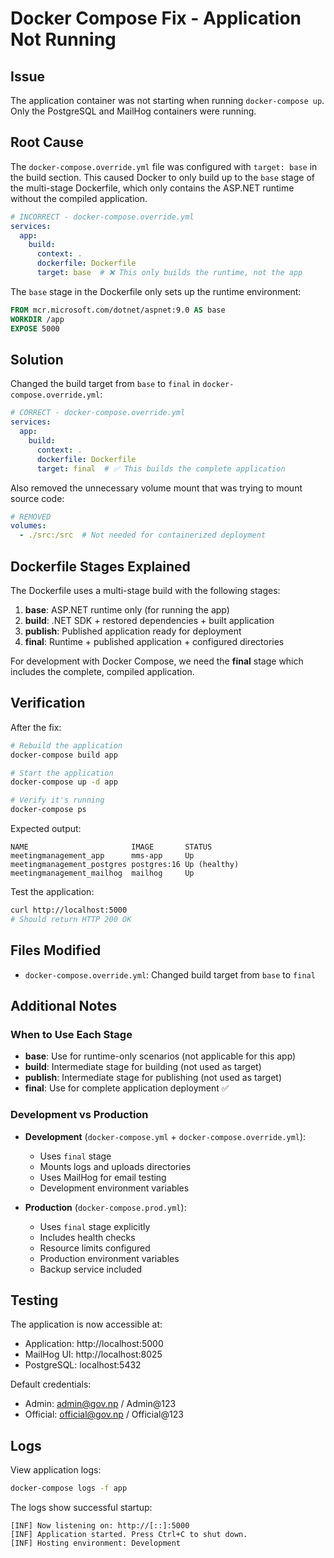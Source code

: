 # Docker Compose Fix - Application Not Running

## Issue

The application container was not starting when running `docker-compose up`. Only the PostgreSQL and MailHog containers were running.

## Root Cause

The `docker-compose.override.yml` file was configured with `target: base` in the build section. This caused Docker to only build up to the `base` stage of the multi-stage Dockerfile, which only contains the ASP.NET runtime without the compiled application.

```yaml
# INCORRECT - docker-compose.override.yml
services:
  app:
    build:
      context: .
      dockerfile: Dockerfile
      target: base  # ❌ This only builds the runtime, not the app
```

The `base` stage in the Dockerfile only sets up the runtime environment:

```dockerfile
FROM mcr.microsoft.com/dotnet/aspnet:9.0 AS base
WORKDIR /app
EXPOSE 5000
```

## Solution

Changed the build target from `base` to `final` in `docker-compose.override.yml`:

```yaml
# CORRECT - docker-compose.override.yml
services:
  app:
    build:
      context: .
      dockerfile: Dockerfile
      target: final  # ✅ This builds the complete application
```

Also removed the unnecessary volume mount that was trying to mount source code:

```yaml
# REMOVED
volumes:
  - ./src:/src  # Not needed for containerized deployment
```

## Dockerfile Stages Explained

The Dockerfile uses a multi-stage build with the following stages:

1. **base**: ASP.NET runtime only (for running the app)
2. **build**: .NET SDK + restored dependencies + built application
3. **publish**: Published application ready for deployment
4. **final**: Runtime + published application + configured directories

For development with Docker Compose, we need the **final** stage which includes the complete, compiled application.

## Verification

After the fix:

```bash
# Rebuild the application
docker-compose build app

# Start the application
docker-compose up -d app

# Verify it's running
docker-compose ps
```

Expected output:
```
NAME                       IMAGE       STATUS
meetingmanagement_app      mms-app     Up
meetingmanagement_postgres postgres:16 Up (healthy)
meetingmanagement_mailhog  mailhog     Up
```

Test the application:
```bash
curl http://localhost:5000
# Should return HTTP 200 OK
```

## Files Modified

- `docker-compose.override.yml`: Changed build target from `base` to `final`

## Additional Notes

### When to Use Each Stage

- **base**: Use for runtime-only scenarios (not applicable for this app)
- **build**: Intermediate stage for building (not used as target)
- **publish**: Intermediate stage for publishing (not used as target)
- **final**: Use for complete application deployment ✅

### Development vs Production

- **Development** (`docker-compose.yml` + `docker-compose.override.yml`):
  - Uses `final` stage
  - Mounts logs and uploads directories
  - Uses MailHog for email testing
  - Development environment variables

- **Production** (`docker-compose.prod.yml`):
  - Uses `final` stage explicitly
  - Includes health checks
  - Resource limits configured
  - Production environment variables
  - Backup service included

## Testing

The application is now accessible at:
- Application: http://localhost:5000
- MailHog UI: http://localhost:8025
- PostgreSQL: localhost:5432

Default credentials:
- Admin: admin@gov.np / Admin@123
- Official: official@gov.np / Official@123

## Logs

View application logs:
```bash
docker-compose logs -f app
```

The logs show successful startup:
```
[INF] Now listening on: http://[::]:5000
[INF] Application started. Press Ctrl+C to shut down.
[INF] Hosting environment: Development
```
